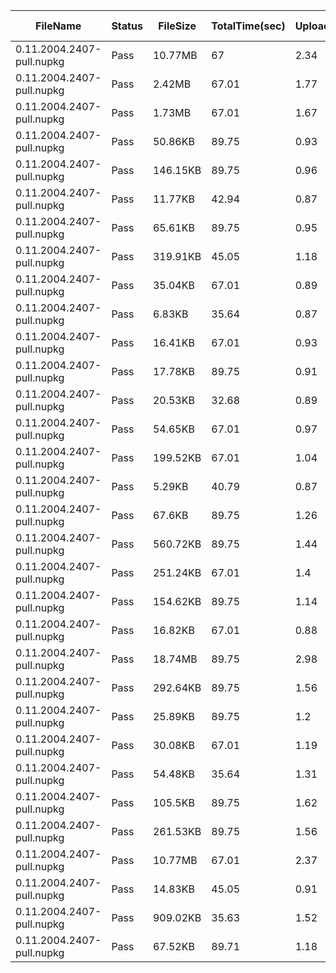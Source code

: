  | FileName                  | Status | FileSize | TotalTime(sec) | Upload(sec) | Submit(sec) | SignWait(sec) | Retry Count | 
 |---------------------------|--------|----------|----------------|-------------|-------------|---------------|-------------|
 | 0.11.2004.2407-pull.nupkg | Pass   | 10.77MB  | 67             | 2.34        | 0.38        | 62.59         | 0           | 
 | 0.11.2004.2407-pull.nupkg | Pass   | 2.42MB   | 67.01          | 1.77        | 0.48        | 62.6          | 0           | 
 | 0.11.2004.2407-pull.nupkg | Pass   | 1.73MB   | 67.01          | 1.67        | 0.5         | 62.6          | 0           | 
 | 0.11.2004.2407-pull.nupkg | Pass   | 50.86KB  | 89.75          | 0.93        | 0.49        | 85.34         | 0           | 
 | 0.11.2004.2407-pull.nupkg | Pass   | 146.15KB | 89.75          | 0.96        | 0.48        | 85.34         | 0           | 
 | 0.11.2004.2407-pull.nupkg | Pass   | 11.77KB  | 42.94          | 0.87        | 0.48        | 38.53         | 0           | 
 | 0.11.2004.2407-pull.nupkg | Pass   | 65.61KB  | 89.75          | 0.95        | 0.55        | 85.34         | 0           | 
 | 0.11.2004.2407-pull.nupkg | Pass   | 319.91KB | 45.05          | 1.18        | 0.5         | 40.63         | 0           | 
 | 0.11.2004.2407-pull.nupkg | Pass   | 35.04KB  | 67.01          | 0.89        | 0.58        | 62.6          | 0           | 
 | 0.11.2004.2407-pull.nupkg | Pass   | 6.83KB   | 35.64          | 0.87        | 0.54        | 31.22         | 0           | 
 | 0.11.2004.2407-pull.nupkg | Pass   | 16.41KB  | 67.01          | 0.93        | 0.45        | 62.59         | 0           | 
 | 0.11.2004.2407-pull.nupkg | Pass   | 17.78KB  | 89.75          | 0.91        | 0.5         | 85.34         | 0           | 
 | 0.11.2004.2407-pull.nupkg | Pass   | 20.53KB  | 32.68          | 0.89        | 0.5         | 28.27         | 0           | 
 | 0.11.2004.2407-pull.nupkg | Pass   | 54.65KB  | 67.01          | 0.97        | 0.48        | 62.59         | 0           | 
 | 0.11.2004.2407-pull.nupkg | Pass   | 199.52KB | 67.01          | 1.04        | 0.56        | 62.6          | 0           | 
 | 0.11.2004.2407-pull.nupkg | Pass   | 5.29KB   | 40.79          | 0.87        | 0.46        | 36.37         | 0           | 
 | 0.11.2004.2407-pull.nupkg | Pass   | 67.6KB   | 89.75          | 1.26        | 0.5         | 85.34         | 0           | 
 | 0.11.2004.2407-pull.nupkg | Pass   | 560.72KB | 89.75          | 1.44        | 0.52        | 85.34         | 0           | 
 | 0.11.2004.2407-pull.nupkg | Pass   | 251.24KB | 67.01          | 1.4         | 0.52        | 62.6          | 0           | 
 | 0.11.2004.2407-pull.nupkg | Pass   | 154.62KB | 89.75          | 1.14        | 0.59        | 85.34         | 0           | 
 | 0.11.2004.2407-pull.nupkg | Pass   | 16.82KB  | 67.01          | 0.88        | 0.67        | 62.59         | 0           | 
 | 0.11.2004.2407-pull.nupkg | Pass   | 18.74MB  | 89.75          | 2.98        | 0.49        | 85.34         | 0           | 
 | 0.11.2004.2407-pull.nupkg | Pass   | 292.64KB | 89.75          | 1.56        | 0.58        | 85.34         | 0           | 
 | 0.11.2004.2407-pull.nupkg | Pass   | 25.89KB  | 89.75          | 1.2         | 0.49        | 85.34         | 0           | 
 | 0.11.2004.2407-pull.nupkg | Pass   | 30.08KB  | 67.01          | 1.19        | 0.47        | 62.6          | 0           | 
 | 0.11.2004.2407-pull.nupkg | Pass   | 54.48KB  | 35.64          | 1.31        | 0.46        | 31.22         | 0           | 
 | 0.11.2004.2407-pull.nupkg | Pass   | 105.5KB  | 89.75          | 1.62        | 0.56        | 85.34         | 0           | 
 | 0.11.2004.2407-pull.nupkg | Pass   | 261.53KB | 89.75          | 1.56        | 0.5         | 85.34         | 0           | 
 | 0.11.2004.2407-pull.nupkg | Pass   | 10.77MB  | 67.01          | 2.37        | 1.42        | 62.59         | 0           | 
 | 0.11.2004.2407-pull.nupkg | Pass   | 14.83KB  | 45.05          | 0.91        | 0.62        | 40.63         | 0           | 
 | 0.11.2004.2407-pull.nupkg | Pass   | 909.02KB | 35.63          | 1.52        | 0.45        | 31.22         | 0           | 
 | 0.11.2004.2407-pull.nupkg | Pass   | 67.52KB  | 89.71          | 1.18        | 0.65        | 85.34         | 0           | 

